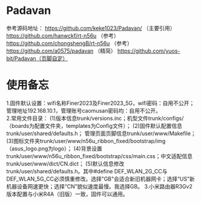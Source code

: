 # Padavan 
参考源码地址： 
https://github.com/keke1023/Padavan/    （主要引用）  
https://github.com/hanwckf/rt-n56u      （参考）  
https://github.com/chongshengB/rt-n56u  （参考）  
https://github.com/a0575/padavan （精简） 
https://github.com/yuos-bit/Padavan（页脚自定） 

# 使用备忘
1.固件默认设置：wifi名称Finer2023及Finer2023_5G，wifi密码：自用不公开；管理地址192.168.10.1，管理账号caomusan密码均：自用不公开。  
2.常用文件目录：
(1)版本信息trunk/versions.inc；机型文件trunk/configs/（boards为配置文件夹，templates为Config文件）；
(2)固件默认配置信息trunk/user/shared/defaults.h； 管理页面页脚信息trunk/user/www/Makefile；
(3)图标文件夹trunk/user/www/n56u_ribbon_fixed/bootstrap/img（asus_logo.png为logo）；
(4)背景设置trunk/user/www/n56u_ribbon_fixed/bootstrap/css/main.css；中文适配信息trunk/user/www/dict/CN.dict；
(5)默认信息修改trunk/user/shared/defaults.h。其中#define DEF_WLAN_2G_CC与DEF_WLAN_5G_CC必须慎重修改。选择"GB"会适合新旧机器网卡；选择“US”新机器设备网速更快；选择“CN”貌似速度最慢。我选择GB。
3.小米路由器R3Gv2版本配置与小米R4A（旧版）一致，固件可以通用。
